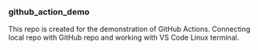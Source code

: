 ### github_action_demo
This repo is created for the demonstration of GitHub Actions.
Connecting local repo with GitHub repo and working with VS Code Linux terminal.